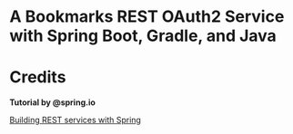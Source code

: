 # A Bookmarks REST OAuth2 Service with Spring Boot, Gradle, and Java

# Credits

**Tutorial by @spring.io**

[Building REST services with Spring](http://spring.io/guides/tutorials/bookmarks/)

